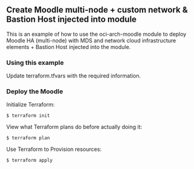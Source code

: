 ## Create Moodle multi-node + custom network & Bastion Host injected into module
This is an example of how to use the oci-arch-moodle module to deploy Moodle HA (multi-node) with MDS and network cloud infrastructure elements + Bastion Host injected into the module.
  
### Using this example
Update terraform.tfvars with the required information.

### Deploy the Moodle
Initialize Terraform:
```
$ terraform init
```
View what Terraform plans do before actually doing it:
```
$ terraform plan
```
Use Terraform to Provision resources:
```
$ terraform apply
```
